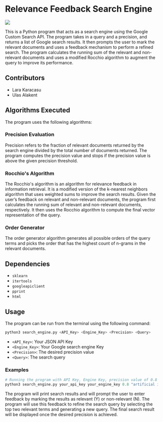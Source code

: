 # Relevance Feedback Search Engine

![](https://img.shields.io/github/license/ulasonat/relevance-feedback-search-engine?color=red&logo=red&style=flat-square)

This is a Python program that acts as a search engine using the Google Custom Search API. The program takes in a query and a precision, and returns a list of Google search results. It then prompts the user to mark the relevant documents and uses a feedback mechanism to perform a refined search. The program calculates the running sum of the relevant and non-relevant documents and uses a modified Rocchio algorithm to augment the query to improve its performance.

## Contributors
- Lara Karacasu
- Ulas Alakent

## Algorithms Executed

The program uses the following algorithms:

### Precision Evaluation

Precision refers to the fraction of relevant documents returned by the search engine divided by the total number of documents returned. The program computes the precision value and stops if the precision value is above the given precision threshold.

### Rocchio's Algorithm

The Rocchio's algorithm is an algorithm for relevance feedback in information retrieval. It is a modified version of the k-nearest neighbors algorithm that uses weighted sums to improve the search results. Given the user’s feedback on relevant and non-relevant documents, the program first calculates the running sum of relevant and non-relevant documents, respectively. It then uses the Rocchio algorithm to compute the final vector representation of the query.

### Order Generator

The order generator algorithm generates all possible orders of the query terms and picks the order that has the highest count of n-grams in the relevant documents.

## Dependencies

- `sklearn`
- `itertools`
- `googleapiclient`
- `pprint`
- `html`

## Usage

The program can be run from the terminal using the following command:

```python
python3 search_engine.py <API_Key> <Engine_Key> <Precision> <Query>
```
- `<API_Key>`: Your JSON API Key
- `<Engine_Key>`: Your Google search engine Key
- `<Precision>`: The desired precision value
- `<Query>`: The search query

### Examples

```python
# Running the program with API Key, Engine Key, precision value of 0.8 and search query "artificial intelligence"
python3 search_engine.py your_api_key your_engine_key 0.8 "artificial intelligence"
```
The program will print search results and will prompt the user to enter feedback by marking the results as relevant (Y) or non-relevant (N). The program will use this feedback to refine the search query by selecting the top two relevant terms and generating a new query. The final search result will be displayed once the desired precision is achieved.
